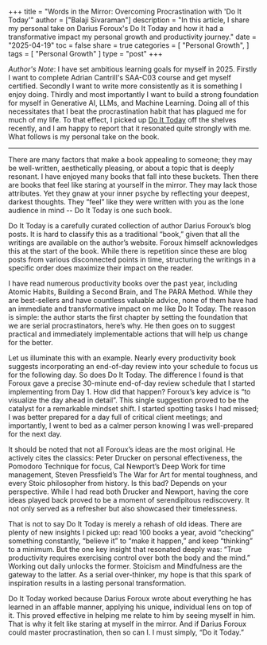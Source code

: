 +++
title = "Words in the Mirror: Overcoming Procrastination with 'Do It Today'"
author = ["Balaji Sivaraman"]
description = "In this article, I share my personal take on Darius Foroux's Do It Today and how it had a transformative impact my personal growth and productivity journey."
date = "2025-04-19"
toc = false
share = true
categories = [
  "Personal Growth",
]
tags = [
  "Personal Growth"
]
type = "post"
+++

*Author's Note*: I have set ambitious learning goals for myself in 2025. Firstly I want to complete Adrian Cantrill's SAA-C03 course and get myself certified. Secondly I want to write more consistently as it is something I enjoy doing. Thirdly and most importantly I want to build a strong foundation for myself in Generative AI, LLMs, and Machine Learning. Doing all of this necessitates that I beat the procrastination habit that has plagued me for much of my life. To that effect, I picked up [Do It Today](https://www.goodreads.com/book/show/40601527-do-it-today) off the shelves recently, and I am happy to report that it resonated quite strongly with me. What follows is my personal take on the book.
_________________
There are many factors that make a book appealing to someone; they may be well-written, aesthetically pleasing, or about a topic that is deeply resonant. I have enjoyed many books that fall into these buckets. Then there are books that feel like staring at yourself in the mirror. They may lack those attributes. Yet they gnaw at your inner psyche by reflecting your deepest, darkest thoughts. They “feel” like they were written with you as the lone audience in mind -- Do It Today is one such book.

Do It Today is a carefully curated collection of author Darius Foroux’s blog posts. It is hard to classify this as a traditional “book,” given that all the writings are available on the author’s website. Foroux himself acknowledges this at the start of the book. While there is repetition since these are blog posts from various disconnected points in time, structuring the writings in a specific order does maximize their impact on the reader.

I have read numerous productivity books over the past year, including Atomic Habits, Building a Second Brain, and The PARA Method. While they are best-sellers and have countless valuable advice, none of them have had an immediate and transformative impact on me like Do It Today. The reason is simple: the author starts the first chapter by setting the foundation that we are serial procrastinators, here’s why. He then goes on to suggest practical and immediately implementable actions that will help us change for the better.

Let us illuminate this with an example. Nearly every productivity book suggests incorporating an end-of-day review into your schedule to focus us for the following day. So does Do It Today. The difference I found is that Foroux gave a precise 30-minute end-of-day review schedule that I started implementing from Day 1. How did that happen? Foroux’s key advice is “to visualize the day ahead in detail”. This single suggestion proved to be the catalyst for a remarkable mindset shift. I started spotting tasks I had missed; I was better prepared for a day full of critical client meetings; and importantly, I went to bed as a calmer person knowing I was well-prepared for the next day.

It should be noted that not all Foroux’s ideas are the most original. He actively cites the classics: Peter Drucker on personal effectiveness, the Pomodoro Technique for focus, Cal Newport’s Deep Work for time management, Steven Pressfield’s The War for Art for mental toughness, and every Stoic philosopher from history. Is this bad? Depends on your perspective. While I had read both Drucker and Newport, having the core ideas played back proved to be a moment of serendipitous rediscovery. It not only served as a refresher but also showcased their timelessness.

That is not to say Do It Today is merely a rehash of old ideas. There are plenty of new insights I picked up: read 100 books a year, avoid “checking” something constantly, “believe it” to “make it happen,” and keep “thinking” to a minimum. But the one key insight that resonated deeply was: “True productivity requires exercising control over both the body and the mind.” Working out daily unlocks the former. Stoicism and Mindfulness are the gateway to the latter. As a serial over-thinker, my hope is that this spark of inspiration results in a lasting personal transformation.

Do It Today worked because Darius Foroux wrote about everything he has learned in an affable manner, applying his unique, individual lens on top of it. This proved effective in helping me relate to him by seeing myself in him. That is why it felt like staring at myself in the mirror. And if Darius Foroux could master procrastination, then so can I. I must simply, “Do it Today.”